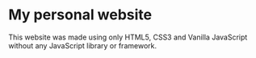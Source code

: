 # My personal website

This website was made using only HTML5, CSS3 and Vanilla JavaScript without any JavaScript library or framework.
